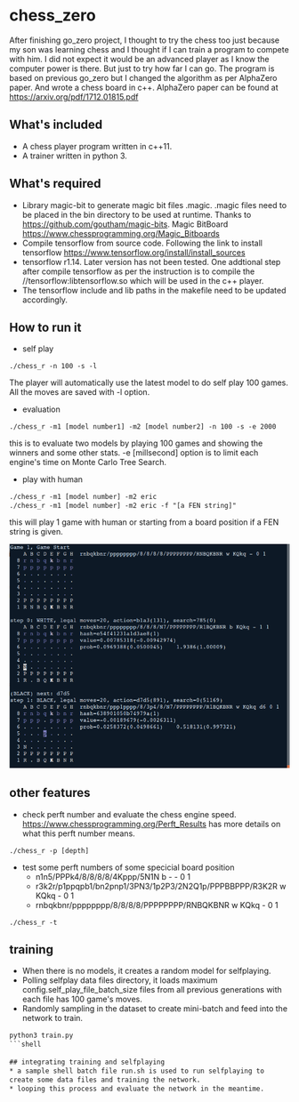 # chess_zero
After finishing go_zero project, I thought to try the chess too just because my son was learning chess and I thought if I can train a program to compete with him. 
I did not expect it would be an advanced player as I know the computer power is there. But just to try how far I can go. 
The program is based on previous go_zero but I changed the algorithm as per AlphaZero paper. And wrote a chess board in c++.
AlphaZero paper can be found at https://arxiv.org/pdf/1712.01815.pdf

## What's included
* A chess player program written in c++11. 
* A trainer written in python 3. 

## What's required
* Library magic-bit to generate magic bit files .magic. .magic files need to be placed in the bin directory to be used at runtime. Thanks to https://github.com/goutham/magic-bits. Magic BitBoard https://www.chessprogramming.org/Magic_Bitboards
* Compile tensorflow from source code. Following the link to install tensorflow https://www.tensorflow.org/install/install_sources
* tensorflow r1.14. Later version has not been tested. One addtional step after compile tensorflow as per the instruction is to compile the //tensorflow:libtensorflow.so which will be used in the c++ player. 
* The tensorflow include and lib paths in the makefile need to be updated accordingly.

## How to run it
* self play
```shell
./chess_r -n 100 -s -l
```
  The player will automatically use the latest model to do self play 100 games. All the moves are saved with -l option. 
  
* evaluation
```shell
./chess_r -m1 [model number1] -m2 [model number2] -n 100 -s -e 2000
```
  this is to evaluate two models by playing 100 games and showing the winners and some other stats. -e [millsecond] option is to limit each engine's time on Monte Carlo Tree Search. 
  
* play with human
```shell
./chess_r -m1 [model number] -m2 eric
./chess_r -m1 [model number] -m2 eric -f "[a FEN string]" 
```
  this will play 1 game with human or starting from a board position if a FEN string is given. 

![alt text](chess_screen.png)
 
## other features
* check perft number and evaluate the chess engine speed. https://www.chessprogramming.org/Perft_Results has more details on what this perft number means.
```shell 
./chess_r -p [depth] 
```

* test some perft numbers of some specicial board position
	- n1n5/PPPk4/8/8/8/8/4Kppp/5N1N b - - 0 1
	- r3k2r/p1ppqpb1/bn2pnp1/3PN3/1p2P3/2N2Q1p/PPPBBPPP/R3K2R w KQkq - 0 1
	- rnbqkbnr/pppppppp/8/8/8/8/PPPPPPPP/RNBQKBNR w KQkq - 0 1


```shell 
./chess_r -t 
```

## training
* When there is no models, it creates a random model for selfplaying. 
* Polling selfplay data files directory, it loads maximum config.self_play_file_batch_size files from all previous generations with each file has 100 game's moves. 
* Randomly sampling in the dataset to create mini-batch and feed into the network to train. 

```shell
python3 train.py
```shell

## integrating training and selfplaying
* a sample shell batch file run.sh is used to run selfplaying to create some data files and training the network. 
* looping this process and evaluate the network in the meantime. 

